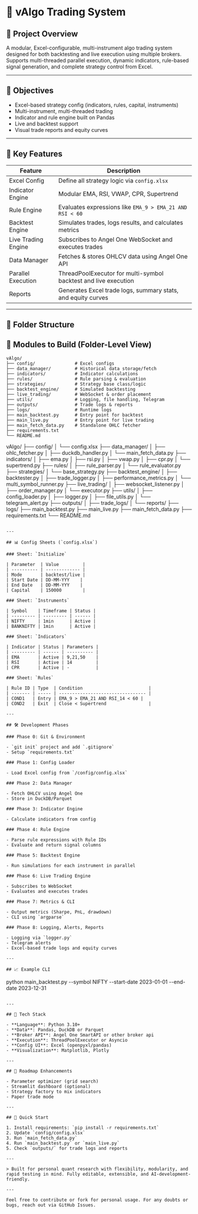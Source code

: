 # 📘 vAlgo Trading System

## 📌 Project Overview

A modular, Excel-configurable, multi-instrument algo trading system designed for both backtesting and live execution using multiple brokers. Supports multi-threaded parallel execution, dynamic indicators, rule-based signal generation, and complete strategy control from Excel.

---

## 🎯 Objectives

- Excel-based strategy config (indicators, rules, capital, instruments)
- Multi-instrument, multi-threaded trading
- Indicator and rule engine built on Pandas
- Live and backtest support
- Visual trade reports and equity curves

---

## 🔧 Key Features

| Feature             | Description                                                     |
| ------------------- | --------------------------------------------------------------- |
| Excel Config        | Define all strategy logic via `config.xlsx`                     |
| Indicator Engine    | Modular EMA, RSI, VWAP, CPR, Supertrend                         |
| Rule Engine         | Evaluates expressions like `EMA_9 > EMA_21 AND RSI < 60`        |
| Backtest Engine     | Simulates trades, logs results, and calculates metrics          |
| Live Trading Engine | Subscribes to Angel One WebSocket and executes trades           |
| Data Manager        | Fetches & stores OHLCV data using Angel One API                 |
| Parallel Execution  | ThreadPoolExecutor for multi-symbol backtest and live execution |
| Reports             | Generates Excel trade logs, summary stats, and equity curves    |

---

## 🔢 Folder Structure

## 🔧 Modules to Build (Folder-Level View)
```
vAlgo/
├── config/               # Excel configs
├── data_manager/         # Historical data storage/fetch
├── indicators/           # Indicator calculations
├── rules/                # Rule parsing & evaluation
├── strategies/           # Strategy base class/logic
├── backtest_engine/      # Simulated backtesting
├── live_trading/         # WebSocket & order placement
├── utils/                # Logging, file handling, Telegram
├── outputs/              # Trade logs & reports
├── logs/                 # Runtime logs
├── main_backtest.py      # Entry point for backtest
├── main_live.py          # Entry point for live trading
├── main_fetch_data.py    # Standalone OHLC fetcher
├── requirements.txt
└── README.md

```
vAlgo/
├── config/
│   └── config.xlsx
├── data_manager/
│   ├── ohlc_fetcher.py
│   ├── duckdb_handler.py
│   └── main_fetch_data.py
├── indicators/
│   ├── ema.py
│   ├── rsi.py
│   ├── vwap.py
│   ├── cpr.py
│   └── supertrend.py
├── rules/
│   ├── rule_parser.py
│   └── rule_evaluator.py
├── strategies/
│   └── base_strategy.py
├── backtest_engine/
│   ├── backtester.py
│   ├── trade_logger.py
│   ├── performance_metrics.py
│   └── multi_symbol_runner.py
├── live_trading/
│   ├── websocket_listener.py
│   ├── order_manager.py
│   └── executor.py
├── utils/
│   ├── config_loader.py
│   ├── logger.py
│   ├── file_utils.py
│   └── telegram_alert.py
├── outputs/
│   ├── trade_logs/
│   └── reports/
├── logs/
├── main_backtest.py
├── main_live.py
├── main_fetch_data.py
├── requirements.txt
└── README.md
```

---

## 📊 Config Sheets (`config.xlsx`)

### Sheet: `Initialize`

| Parameter  | Value         |
| ---------- | ------------- |
| Mode       | backtest/live |
| Start Date | DD-MM-YYY    |
| End Date   | DD-MM-YYY    |
| Capital    | 150000        |

### Sheet: `Instruments`

| Symbol    | Timeframe | Status |
| --------- | --------- | ------ |
| NIFTY     | 1min      | Active |
| BANKNIFTY | 1min      | Active |

### Sheet: `Indicators`

| Indicator | Status | Parameters |
| --------- | ------ | ---------- |
| EMA       | Active | 9,21,50    |
| RSI       | Active | 14         |
| CPR       | Active | -          |

### Sheet: `Rules`

| Rule ID | Type  | Condition                         |
| ------- | ----- | --------------------------------- |
| COND1   | Entry | EMA_9 > EMA_21 AND RSI_14 < 60 |
| COND2   | Exit  | Close < Supertrend                |

---

## 🛠️ Development Phases

### Phase 0: Git & Environment

- `git init` project and add `.gitignore`
- Setup `requirements.txt`

### Phase 1: Config Loader

- Load Excel config from `/config/config.xlsx`

### Phase 2: Data Manager

- Fetch OHLCV using Angel One
- Store in DuckDB/Parquet

### Phase 3: Indicator Engine

- Calculate indicators from config

### Phase 4: Rule Engine

- Parse rule expressions with Rule IDs
- Evaluate and return signal columns

### Phase 5: Backtest Engine

- Run simulations for each instrument in parallel

### Phase 6: Live Trading Engine

- Subscribes to WebSocket
- Evaluates and executes trades

### Phase 7: Metrics & CLI

- Output metrics (Sharpe, PnL, drawdown)
- CLI using `argparse`

### Phase 8: Logging, Alerts, Reports

- Logging via `logger.py`
- Telegram alerts
- Excel-based trade logs and equity curves

---

## 📈 Example CLI

```
python main_backtest.py --symbol NIFTY --start-date 2023-01-01 --end-date 2023-12-31
```

---

## 🥊 Tech Stack

- **Language**: Python 3.10+
- **Data**: Pandas, DuckDB or Parquet
- **Broker API**: Angel One SmartAPI or other broker api
- **Execution**: ThreadPoolExecutor or Asyncio
- **Config UI**: Excel (openpyxl/pandas)
- **Visualization**: Matplotlib, Plotly

---

## 🔧 Roadmap Enhancements

- Parameter optimizer (grid search)
- Streamlit dashboard (optional)
- Strategy factory to mix indicators
- Paper trade mode

---

## 🚀 Quick Start

1. Install requirements: `pip install -r requirements.txt`
2. Update `config/config.xlsx`
3. Run `main_fetch_data.py`
4. Run `main_backtest.py` or `main_live.py`
5. Check `outputs/` for trade logs and reports

---

> Built for personal quant research with flexibility, modularity, and rapid testing in mind. Fully editable, extensible, and AI-development-friendly.

---

Feel free to contribute or fork for personal usage. For any doubts or bugs, reach out via GitHub Issues.